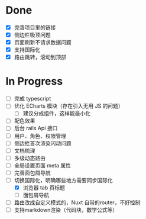 # Done

- [x] 完善项目里的链接
- [x] 侧边栏吸顶问题
- [x] 页面刷新不请求数据问题
- [x] 支持国际化
- [x] 路由跳转，滚动到顶部

# In Progress

- [ ] 完成 typescript
- [ ] 优化 ECharts 模块（存在引入无用 JS 的问题）
  - [ ] 建议分成组件，这样能最小化
- [ ] 配色效果
- [ ] 后台 rails Api 接口
- [ ] 用户、角色、权限管理
- [ ] 侧边栏首次渲染闪动问题
- [ ] 文档梳理
- [ ] 多级动态路由
- [ ] 全局设置页面 meta 属性
- [ ] 完善面包屑导航
- [ ] 切换国际化，明确哪些地方需要同步国际化
  - [x] 浏览器 tab 页标题
  - [ ] 面包屑导航

- [ ] 路由改成自定义模式的，Nuxt 自带的router，不好控制
- [ ] 支持markdown渲染（代码块，数学公式等）
